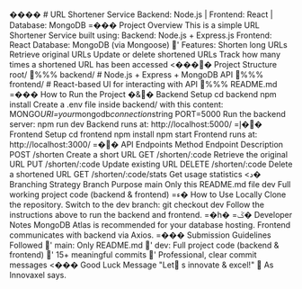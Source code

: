 ����
 
 #   U R L   S h o r t e n e r   S e r v i c e 
 
 
 
   B a c k e n d :   N o d e . j s   |   F r o n t e n d :   R e a c t   |   D a t a b a s e :   M o n g o D B 
 
 
 
 =���  P r o j e c t   O v e r v i e w 
 
 T h i s   i s   a   s i m p l e   U R L   S h o r t e n e r   S e r v i c e   b u i l t   u s i n g : 
 
 
 
 B a c k e n d :   N o d e . j s   +   E x p r e s s . j s 
 
 
 
 F r o n t e n d :   R e a c t 
 
 
 
 D a t a b a s e :   M o n g o D B   ( v i a   M o n g o o s e ) 
 
 
 
 '  F e a t u r e s : 
 
 S h o r t e n   l o n g   U R L s 
 
 
 
 R e t r i e v e   o r i g i n a l   U R L s 
 
 
 
 U p d a t e   o r   d e l e t e   s h o r t e n e d   U R L s 
 
 
 
 T r a c k   h o w   m a n y   t i m e s   a   s h o r t e n e d   U R L   h a s   b e e n   a c c e s s e d 
 
 
 
 <����  P r o j e c t   S t r u c t u r e 
 
 
 
 r o o t / 
 
 % % %  b a c k e n d /         #   N o d e . j s   +   E x p r e s s   +   M o n g o D B   A P I 
 
 % % %  f r o n t e n d /       #   R e a c t - b a s e d   U I   f o r   i n t e r a c t i n g   w i t h   A P I 
 
 % % %  R E A D M E . m d 
 
 
 
 =���  H o w   t o   R u n   t h e   P r o j e c t 
 
 
 
 
 
 �&�  B a c k e n d   S e t u p 
 
 c d   b a c k e n d 
 
 n p m   i n s t a l l 
 
 C r e a t e   a   . e n v   f i l e   i n s i d e   b a c k e n d /   w i t h   t h i s   c o n t e n t : 
 
 
 
 M O N G O _ U R I = y o u r _ m o n g o d b _ c o n n e c t i o n _ s t r i n g 
 
 P O R T = 5 0 0 0 
 
 R u n   t h e   b a c k e n d   s e r v e r : 
 
 n p m   r u n   d e v 
 
 B a c k e n d   r u n s   a t :   h t t p : / / l o c a l h o s t : 5 0 0 0 / 
 
 
 
 
 
 =إ��  F r o n t e n d   S e t u p 
 
 c d   f r o n t e n d 
 
 n p m   i n s t a l l 
 
 n p m   s t a r t 
 
 F r o n t e n d   r u n s   a t :   h t t p : / / l o c a l h o s t : 3 0 0 0 / 
 
 
 
 =��  A P I   E n d p o i n t s 
 
 M e t h o d 	 E n d p o i n t 	 D e s c r i p t i o n 
 
 P O S T 	 / s h o r t e n 	 C r e a t e   a   s h o r t   U R L 
 
 G E T 	 / s h o r t e n / : c o d e 	 R e t r i e v e   t h e   o r i g i n a l   U R L 
 
 P U T 	 / s h o r t e n / : c o d e 	 U p d a t e   e x i s t i n g   U R L 
 
 D E L E T E 	 / s h o r t e n / : c o d e 	 D e l e t e   a   s h o r t e n e d   U R L 
 
 G E T 	 / s h o r t e n / : c o d e / s t a t s 	 G e t   u s a g e   s t a t i s t i c s 
 
 
 
 <د�  B r a n c h i n g   S t r a t e g y 
 
 B r a n c h 	 P u r p o s e 
 
 m a i n 	 O n l y   t h i s   R E A D M E . m d   f i l e 
 
 d e v 	 F u l l   w o r k i n g   p r o j e c t   c o d e   ( b a c k e n d   &   f r o n t e n d ) 
 
 
 
 =ء�  H o w   t o   U s e   L o c a l l y 
 
 C l o n e   t h e   r e p o s i t o r y . 
 
 
 
 S w i t c h   t o   t h e   d e v   b r a n c h : 
 
 g i t   c h e c k o u t   d e v 
 
 F o l l o w   t h e   i n s t r u c t i o n s   a b o v e   t o   r u n   t h e   b a c k e n d   a n d   f r o n t e n d . 
 
 
 
 =�h�
 =ػ�  D e v e l o p e r   N o t e s 
 
 M o n g o D B   A t l a s   i s   r e c o m m e n d e d   f o r   y o u r   d a t a b a s e   h o s t i n g . 
 
 
 
 F r o n t e n d   c o m m u n i c a t e s   w i t h   b a c k e n d   v i a   A x i o s . 
 
 
 
 =���  S u b m i s s i o n   G u i d e l i n e s   F o l l o w e d 
 
 '  m a i n :   O n l y   R E A D M E . m d 
 
 '  d e v :   F u l l   p r o j e c t   c o d e   ( b a c k e n d   &   f r o n t e n d ) 
 
 '  1 5 +   m e a n i n g f u l   c o m m i t s 
 
 '  P r o f e s s i o n a l ,   c l e a r   c o m m i t   m e s s a g e s 
 
 
 
 <���  G o o d   L u c k   M e s s a g e 
 
 " L e t  s   i n n o v a t e   &   e x c e l ! "      A s   I n n o v a x e l   s a y s .  